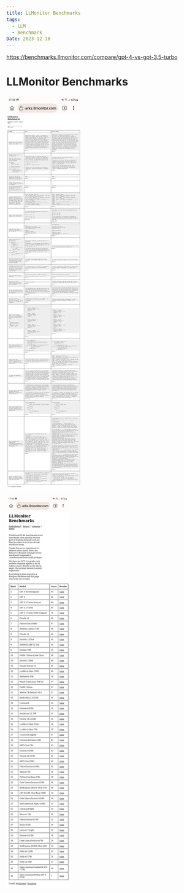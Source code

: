 ```yaml
---
title: LLMonitor Benchmarks
tags:
  - LLM
  - Benchmark
Date: 2023-12-10
---
```

https://benchmarks.llmonitor.com/compare/gpt-4-vs-gpt-3.5-turbo

# LLMonitor Benchmarks

![](../_asset/Screenshot_20231210_174845_Kiwi%20Browser.jpg)

![](../_asset/Screenshot_20231210_175002_Kiwi%20Browser.jpg)

